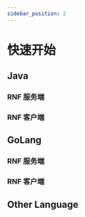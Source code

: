 ```yaml
---
sidebar_position: 2
---
```


# 快速开始

## Java

### RNF 服务端

### RNF 客户端

## GoLang

### RNF 服务端

### RNF 客户端

## Other Language
